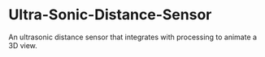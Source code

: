 # Ultra-Sonic-Distance-Sensor
An ultrasonic distance sensor that integrates with processing to animate a 3D view.
